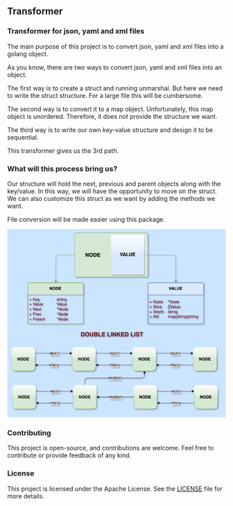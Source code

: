 ## Transformer
### Transformer for json, yaml and xml files

The main purpose of this project is to convert json, yaml and xml files into a golang object.

As you know, there are two ways to convert json, yaml and xml files into an object.

The first way is to create a struct and running unmarshal. But here we need to write the struct structure. For a large file this will be cumbersome.

The second way is to convert it to a map object. Unfortunately, this map object is unordered. Therefore, it does not provide the structure we want.

The third way is to write our own key-value structure and design it to be sequential.

This transformer gives us the 3rd path.

### What will this process bring us?

Our structure will hold the next, previous and parent objects along with the key/value. In this way, we will have the opportunity to move on the struct. We can also customize this struct as we want by adding the methods we want.

File conversion will be made easier using this package.

![Double Linked List](transformer.png)

### Contributing
This project is open-source, and contributions are welcome. Feel free to contribute or provide feedback of any kind.

### License
This project is licensed under the Apache License. See the [LICENSE](https://github.com/mstgnz/transformer/blob/main/LICENSE) file for more details.